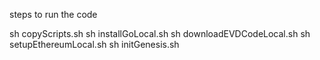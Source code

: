steps to run the code

sh copyScripts.sh
sh installGoLocal.sh
sh downloadEVDCodeLocal.sh
sh setupEthereumLocal.sh
sh initGenesis.sh


